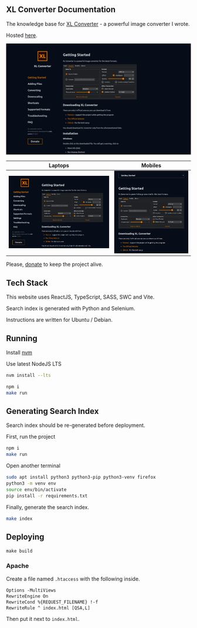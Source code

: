 ## XL Converter Documentation

The knowledge base for [XL Converter](https://github.com/JacobDev1/xl-converter) - a powerful image converter I wrote.

Hosted [here](https://xl-converter-docs.codepoems.eu).

![](./screenshots/desktop.webp)

|Laptops|Mobiles|
|:-:|:-:|
|![](./screenshots/laptop.webp)|![](./screenshots/mobile.webp)|


Please, [donate](https://codepoems.eu/donate) to keep the project alive.

## Tech Stack

This website uses ReactJS, TypeScript, SASS, SWC and Vite.

Search index is generated with Python and Selenium.

Instructions are written for Ubuntu / Debian.

## Running

Install [nvm](https://github.com/nvm-sh/nvm)

Use latest NodeJS LTS

```bash
nvm install --lts
```

```bash
npm i
make run
```

## Generating Search Index

Search index should be re-generated before deployment.

First, run the project

```bash
npm i
make run
```

Open another terminal

```bash
sudo apt install python3 python3-pip python3-venv firefox
python3 -m venv env
source env/bin/activate
pip install -r requirements.txt
```

Finally, generate the search index.

```bash
make index
```

## Deploying

```
make build
```

### Apache

Create a file named `.htaccess` with the following inside.

```
Options -MultiViews
RewriteEngine On
RewriteCond %{REQUEST_FILENAME} !-f
RewriteRule ^ index.html [QSA,L]
```

Then put it next to `index.html`.